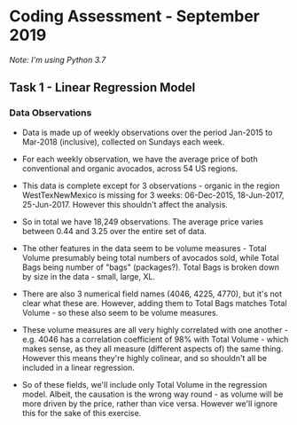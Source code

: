 # Coding Assessment - September 2019

*Note: I'm using Python 3.7*

## Task 1 - Linear Regression Model

### Data Observations
* Data is made up of weekly observations over the period Jan-2015 to Mar-2018 (inclusive), collected on Sundays each week.

* For each weekly observation, we have the average price of both conventional and organic avocados, across 54 US regions.

* This data is complete except for 3 observations - organic in the region WestTexNewMexico is missing for 3 weeks: 06-Dec-2015, 18-Jun-2017, 25-Jun-2017. However this shouldn't affect the analysis.

* So in total we have 18,249 observations. The average price varies between 0.44 and 3.25 over the entire set of data.

* The other features in the data seem to be volume measures - Total Volume presumably being total numbers of avocados sold, while Total Bags being number of "bags" (packages?). Total Bags is broken down by size in the data - small, large, XL. 

* There are also 3 numerical field names (4046, 4225, 4770), but it's not clear what these are. However, adding them to Total Bags matches Total Volume - so these also seem to be volume measures.

* These volume measures are all very highly correlated with one another - e.g. 4046 has a correlation coefficient of 98% with Total Volume - which makes sense, as they all measure (different aspects of) the same thing. However this means they're highly colinear, and so shouldn't all be included in a linear regression.

* So of these fields, we'll include only Total Volume in the regression model. Albeit, the causation is the wrong way round - as volume will be more driven by the price, rather than vice versa. However we'll ignore this for the sake of this exercise.
